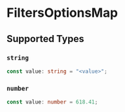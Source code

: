 # FiltersOptionsMap


## Supported Types

### `string`

```typescript
const value: string = "<value>";
```

### `number`

```typescript
const value: number = 618.41;
```

